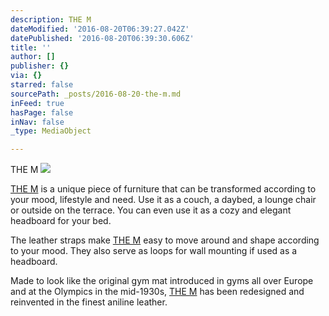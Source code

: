 ```yaml
---
description: THE M
dateModified: '2016-08-20T06:39:27.042Z'
datePublished: '2016-08-20T06:39:30.606Z'
title: ''
author: []
publisher: {}
via: {}
starred: false
sourcePath: _posts/2016-08-20-the-m.md
inFeed: true
hasPage: false
inNav: false
_type: MediaObject

---
```

THE M
![](https://the-grid-user-content.s3-us-west-2.amazonaws.com/48e3d5ca-3db6-40d9-b015-749ab3700da1.jpg)

[THE M][0] is a unique piece of furniture that can be transformed according to your mood, lifestyle and need. Use it as a couch, a daybed, a lounge chair or outside on the terrace. You can even use it as a cozy and elegant headboard for your bed.

The leather straps make [THE M][0] easy to move around and shape according to your mood. They also serve as loops for wall mounting if used as a headboard.

Made to look like the original gym mat introduced in gyms all over Europe and at the Olympics in the mid-1930s, [THE M][0] has been redesigned and reinvented in the finest aniline leather.

[0]: http://bit.ly/strivethorn